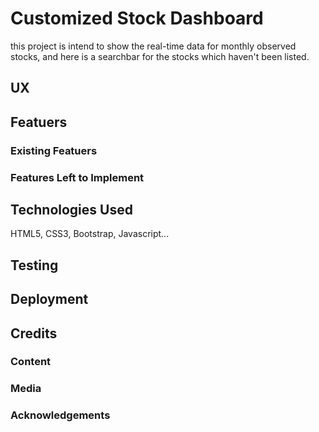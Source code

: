 # Customized Stock Dashboard
this project is intend to show the real-time data for monthly observed stocks,
and here is a searchbar for the stocks which haven't been listed.

## UX

## Featuers
### Existing Featuers
### Features Left to Implement

## Technologies Used
HTML5, CSS3, Bootstrap, Javascript...

## Testing

## Deployment

## Credits
### Content
### Media
### Acknowledgements
